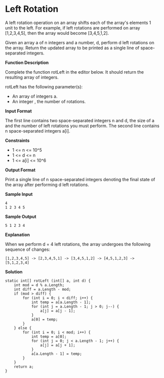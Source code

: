 # Left Rotation

A left rotation operation on an array shifts each of the array's elements 1 unit to the left. For example, if  left rotations are performed on array [1,2,3,4,5], then the array would become [3,4,5,1,2].

Given an array a of n integers and a number, d, perform d left rotations on the array. Return the updated array to be printed as a single line of space-separated integers.

**Function Description**

Complete the function rotLeft in the editor below. It should return the resulting array of integers.

rotLeft has the following parameter(s):

* An array of integers a.
* An integer , the number of rotations.

**Input Format**

The first line contains two space-separated integers n and d, the size of a and the number of left rotations you must perform.
The second line contains n space-separated integers a[i].

**Constraints**

* 1 <= n <= 10^5
* 1 <= d <= n
* 1 <= a[i] <= 10^6

**Output Format**

Print a single line of n space-separated integers denoting the final state of the array after performing d left rotations.

**Sample Input**

    4
    1 2 3 4 5

**Sample Output**

    5 1 2 3 4

**Explanation**

When we perform d = 4 left rotations, the array undergoes the following sequence of changes:

    [1,2,3,4,5] -> [2,3,4,5,1] -> [3,4,5,1,2] -> [4,5,1,2,3] -> [5,1,2,3,4]

**Solution**
```
static int[] rotLeft (int[] a, int d) {
    int mod = d % a.Length;
    int diff = a.Length - mod;
    if (mod > diff) {
        for (int i = 0; i < diff; i++) {
            int temp = a[a.Length - 1];
            for (int j = a.Length - 1; j > 0; j--) {
                a[j] = a[j - 1];
            }
            a[0] = temp;
        }
    } else {
        for (int i = 0; i < mod; i++) {
            int temp = a[0];
            for (int j = 0; j < a.Length - 1; j++) {
                a[j] = a[j + 1];
            }
            a[a.Length - 1] = temp;
        }
    }
    return a;
}
```
